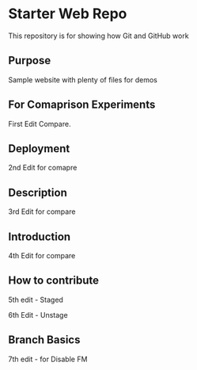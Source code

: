 # Starter Web Repo

This repository is for showing how Git and GitHub work

## Purpose

Sample website with plenty of files for demos

## For Comaprison Experiments

First Edit Compare.

## Deployment

2nd Edit for comapre

## Description

3rd Edit for compare

## Introduction

4th Edit for compare

## How to contribute

5th edit - Staged

6th Edit - Unstage

## Branch Basics

7th edit - for Disable FM